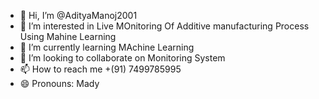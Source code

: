 - 👋 Hi, I’m @AdityaManoj2001
- 👀 I’m interested in Live MOnitoring Of Additive manufacturing Process Using Mahine Learning 
- 🌱 I’m currently learning MAchine Learning
- 💞️ I’m looking to collaborate on Monitoring System
- 📫 How to reach me +(91) 7499785995
- 😄 Pronouns: Mady

<!---
AdityaManoj2001/AdityaManoj2001 is a ✨ special ✨ repository because its `README.md` (this file) appears on your GitHub profile.
You can click the Preview link to take a look at your changes.
--->
